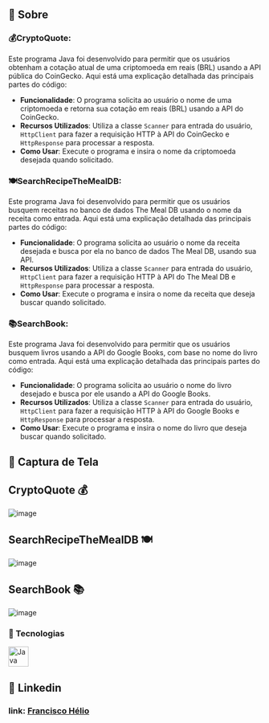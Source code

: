 ## 📝 Sobre

### 💰CryptoQuote:
Este programa Java foi desenvolvido para permitir que os usuários obtenham a cotação atual de uma criptomoeda em reais (BRL) usando a API pública do CoinGecko. Aqui está uma explicação detalhada das principais partes do código:

- **Funcionalidade**: O programa solicita ao usuário o nome de uma criptomoeda e retorna sua cotação em reais (BRL) usando a API do CoinGecko.
- **Recursos Utilizados**: Utiliza a classe `Scanner` para entrada do usuário, `HttpClient` para fazer a requisição HTTP à API do CoinGecko e `HttpResponse` para processar a resposta.
- **Como Usar**: Execute o programa e insira o nome da criptomoeda desejada quando solicitado.

### 🍽️SearchRecipeTheMealDB:
Este programa Java foi desenvolvido para permitir que os usuários busquem receitas no banco de dados The Meal DB usando o nome da receita como entrada. Aqui está uma explicação detalhada das principais partes do código:

- **Funcionalidade**: O programa solicita ao usuário o nome da receita desejada e busca por ela no banco de dados The Meal DB, usando sua API.
- **Recursos Utilizados**: Utiliza a classe `Scanner` para entrada do usuário, `HttpClient` para fazer a requisição HTTP à API do The Meal DB e `HttpResponse` para processar a resposta.
- **Como Usar**: Execute o programa e insira o nome da receita que deseja buscar quando solicitado.

### 📚SearchBook:
Este programa Java foi desenvolvido para permitir que os usuários busquem livros usando a API do Google Books, com base no nome do livro como entrada. Aqui está uma explicação detalhada das principais partes do código:

- **Funcionalidade**: O programa solicita ao usuário o nome do livro desejado e busca por ele usando a API do Google Books.
- **Recursos Utilizados**: Utiliza a classe `Scanner` para entrada do usuário, `HttpClient` para fazer a requisição HTTP à API do Google Books e `HttpResponse` para processar a resposta.
- **Como Usar**: Execute o programa e insira o nome do livro que deseja buscar quando solicitado.
## 📸 Captura de Tela
## CryptoQuote 💰
![image](https://github.com/franciscgg/applyingAPI/assets/113110382/fc47200f-7201-4aa5-a263-cb2245b72c2b)

## SearchRecipeTheMealDB 🍽️
![image](https://github.com/franciscgg/applyingAPI/assets/113110382/a67ca512-e340-4be9-a455-99bdbfac4813)

## SearchBook 📚
![image](https://github.com/franciscgg/applyingAPI/assets/113110382/1967a98e-bc54-4da3-b969-0bbfeb393edb)

### 🚀 Tecnologias
<div>
  <img src="https://cdn.jsdelivr.net/gh/devicons/devicon/icons/java/java-original.svg" alt="Java" title="Java" width="40" height="40"/>
</div>

## 💼 Linkedin
### link: [Francisco Hélio](https://www.linkedin.com/in/francisco-helio/)
